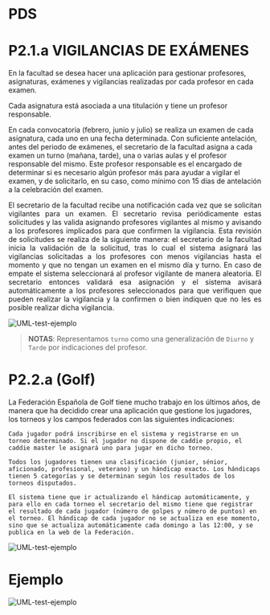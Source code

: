 # PDS

# P2.1.a VIGILANCIAS DE EXÁMENES

En la facultad se desea hacer una aplicación para gestionar profesores, asignaturas, exámenes y vigilancias realizadas por cada profesor en cada examen.

Cada asignatura está asociada a una titulación y tiene un profesor responsable.

En cada convocatoria (febrero, junio y julio) se realiza un examen de cada asignatura, cada uno en una fecha determinada. Con suficiente antelación, antes del periodo de exámenes, el secretario de la facultad asigna a cada examen un turno (mañana, tarde), una o varias aulas y el profesor responsable del mismo. Este profesor responsable es el encargado de determinar si es necesario algún profesor más para ayudar a vigilar el examen, y de solicitarlo, en su caso, como mínimo con 15 días de antelación a la celebración del examen.

<p style="text-align: justify;">
El secretario de la facultad recibe una notificación cada vez que se solicitan vigilantes para un examen. El secretario revisa periódicamente estas solicitudes y las valida asignando profesores vigilantes al mismo y avisando a los profesores implicados para que confirmen la vigilancia. Esta revisión de solicitudes se realiza de la siguiente manera: el secretario de la facultad inicia la validación de la solicitud, tras lo cual el sistema asignará las vigilancias solicitadas a los profesores con menos vigilancias hasta el momento y que no tengan un examen en el mismo día y turno. En caso de empate el sistema seleccionará al profesor vigilante de manera aleatoria. El secretario entonces validará esa asignación y el sistema avisará automáticamente a los profesores seleccionados para que verifiquen que pueden realizar la vigilancia y la confirmen o bien indiquen que no les es posible realizar dicha vigilancia.
</p>

![UML-test-ejemplo](http://www.plantuml.com/plantuml/proxy?cache=no&src=https://raw.githubusercontent.com/jjrp1/PDS/main/p2-1.puml)

> **NOTAS**: Representamos `turno` como una generalización de `Diurno` y `Tarde` por indicaciones del profesor.

# P2.2.a (Golf)

La Federación Española de Golf tiene mucho trabajo en los últimos años, de manera que ha decidido crear una aplicación que gestione los jugadores, los torneos y los campos federados con las siguientes indicaciones:

    Cada jugador podrá inscribirse en el sistema y registrarse en un torneo determinado. Si el jugador no dispone de caddie propio, el caddie master le asignará uno para jugar en dicho torneo.

    Todos los jugadores tienen una clasificación (junior, sénior, aficionado, profesional, veterano) y un hándicap exacto. Los hándicaps tienen 5 categorías y se determinan según los resultados de los torneos disputados.

    El sistema tiene que ir actualizando el hándicap automáticamente, y para ello en cada torneo el secretario del mismo tiene que registrar el resultado de cada jugador (número de golpes y número de puntos) en el torneo. El hándicap de cada jugador no se actualiza en ese momento, sino que se actualiza automáticamente cada domingo a las 12:00, y se publica en la web de la Federación.


![UML-test-ejemplo](http://www.plantuml.com/plantuml/proxy?cache=no&src=https://raw.githubusercontent.com/jjrp1/PDS/main/p2-a2.puml)


# Ejemplo
![UML-test-ejemplo](http://www.plantuml.com/plantuml/proxy?cache=no&src=https://raw.githubusercontent.com/jjrp1/PDS/main/sample.puml)

